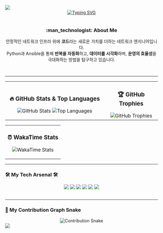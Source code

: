 <img src="https://capsule-render.vercel.app/api?type=venom&color=0:8652FF,100:262626&height=250&section=header&text=Eom%20Min%20Yong&fontSize=60&fontColor=ffffff&animation=fadeIn"/>

<div align="center">
  <a href="https://git.io/typing-svg"><img src="https://readme-typing-svg.demolab.com?font=Fira+Code&weight=700&size=25&duration=3000&pause=1000&color=8652FF&center=true&vCenter=true&width=435&lines=Welcome+to+my+GitHub+Profile!;Network+Automation+Engineer;Automating+the+Future+Network" alt="Typing SVG" /></a>
</div>

<br>

<div align="center">
  <h3>:man_technologist: About Me</h3>
  <p>안정적인 네트워크 인프라 위에 <b>코드</b>라는 새로운 가치를 더하는 네트워크 엔지니어입니다.<br>Python과 Ansible을 통해 <b>반복을 자동화</b>하고, <b>데이터를 시각화</b>하며, <b>운영의 효율성</b>을 극대화하는 방법을 탐구하고 있습니다.</p>
</div>

<br>

---

<table>
  <tr>
    <td width="65%">
      <div align="center">
        <h3>🔥 GitHub Stats & Top Languages</h3>
        <img src="https://github-readme-stats.vercel.app/api?username=MinYongUm&show_icons=true&theme=onedark&count_private=true&hide_border=true&bg_color=262626" alt="GitHub Stats"/>
        <img src="https://github-readme-stats.vercel.app/api/top-langs/?username=MinYongUm&layout=compact&theme=onedark&hide_border=true&bg_color=262626" alt="Top Languages"/>
      </div>
    </td>
    <td width="35%">
      <div align="center">
        <h3>🏆 GitHub Trophies</h3>
        <img src="https://github-profile-trophy.vercel.app/?username=MinYongUm&theme=onedark&row=2&column=3&margin-w=15&margin-h=15&no-frame=true&no-bg=true" alt="GitHub Trophies"/>
      </div>
    </td>
  </tr>
</table>

<table>
  <tr>
    <td width="100%">
      <div align="center">
        <h3>⏰ WakaTime Stats</h3>
        <p>
          <img src="https://github-readme-stats.vercel.app/api/wakatime?username=MinYongUm&theme=onedark&hide_border=true&bg_color=262626" alt="WakaTime Stats"/>
        </p>
      </div>
    </td>
  </tr>
</table>

---

### 🛠️ My Tech Arsenal 🛠️
<div align="center">
    <img src="https://img.shields.io/badge/Python-3776AB?style=for-the-badge&logo=python&logoColor=white"/>
    <img src="https://img.shields.io/badge/Ansible-EE0000?style=for-the-badge&logo=ansible&logoColor=white"/>
    <img src="https://img.shields.io/badge/Terraform-7B42BC?style=for-the-badge&logo=terraform&logoColor=white"/>
    <img src="https://img.shields.io/badge/Docker-2496ED?style=for-the-badge&logo=docker&logoColor=white"/>
    <img src="https://img.shields.io/badge/Git-F05032?style=for-the-badge&logo=git&logoColor=white"/>
    <img src="https://img.shields.io/badge/Cisco-1BA0D7?style=for-the-badge&logo=cisco&logoColor=white"/>
</div>

<br>

---

### 🐍 My Contribution Graph Snake
<div align="center">
  <img src="https://raw.githubusercontent.com/MinYongUm/MinYongUm/output/github-contribution-grid-snake.svg" alt="Contribution Snake"/>
</div>

<img src="https://capsule-render.vercel.app/api?type=venom&color=0:262626,100:8652FF&height=150&section=footer"/>
